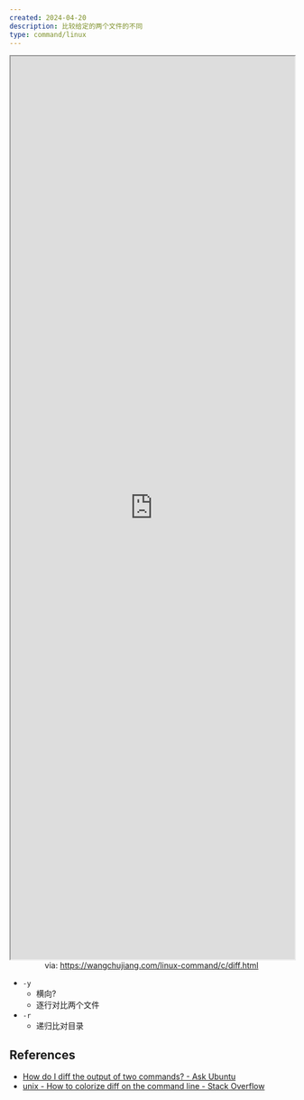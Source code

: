 ```yaml
---
created: 2024-04-20
description: 比较给定的两个文件的不同
type: command/linux
---
```


<iframe src='https://wangchujiang.com/linux-command/c/diff.html' style='height:40vh;width:100%' class='iframe-radius' allow='fullscreen'></iframe>
<center>via: <a href='https://wangchujiang.com/linux-command/c/diff.html' target='_blank' class='external-link'>https://wangchujiang.com/linux-command/c/diff.html</a></center>

- `-y`
  - 横向?
  - 逐行对比两个文件
- `-r`
  - 递归比对目录

## References

- [How do I diff the output of two commands? - Ask Ubuntu](https://askubuntu.com/questions/229447/how-do-i-diff-the-output-of-two-commands)
- [unix - How to colorize diff on the command line - Stack Overflow](https://stackoverflow.com/questions/8800578/how-to-colorize-diff-on-the-command-line)